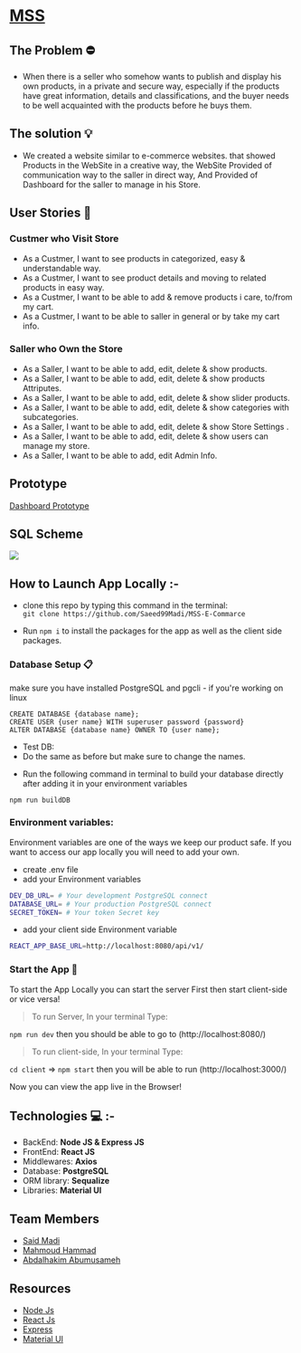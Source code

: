 # [MSS]()

## **The Problem** :no_entry:

- When there is a seller who somehow wants to publish and display his own products, in a private and secure way, especially if the products have great information, details and classifications, and the buyer needs to be well acquainted with the products before he buys them.

## **The solution** :bulb:

- We created a website similar to e-commerce websites. that showed Products in the WebSite in a creative way, the WebSite Provided of communication way to the saller in direct way, And Provided of Dashboard for the saller to manage in his Store.

## **User Stories** :book:

### Custmer who Visit Store

- As a Custmer, I want to see products in categorized, easy & understandable way.
- As a Custmer, I want to see product details and moving to related products in easy way.
- As a Custmer, I want to be able to add & remove products i care, to/from my cart.
- As a Custmer, I want to be able to saller in general or by take my cart info.

### Saller who Own the Store

- As a Saller, I want to be able to add, edit, delete & show products.
- As a Saller, I want to be able to add, edit, delete & show products Attriputes.
- As a Saller, I want to be able to add, edit, delete & show slider products.
- As a Saller, I want to be able to add, edit, delete & show categories with subcategories.
- As a Saller, I want to be able to add, edit, delete & show Store Settings .
- As a Saller, I want to be able to add, edit, delete & show users can manage my store.
- As a Saller, I want to be able to add, edit Admin Info.

## **Prototype**

[Dashboard Prototype](https://www.figma.com/file/jMM3JqqxqMw90P7Xau6vmO/3me-Jamal-Dashboard?node-id=0%3A1&t=1vg9StpNOpTXAoRE-1)

## **SQL Scheme**

![](https://i.imgur.com/LEc2X2f.png)

## **How to Launch App Locally** :-

- clone this repo by typing this command in the terminal:  
  `git clone https://github.com/Saeed99Madi/MSS-E-Commarce`

- Run `npm i` to install the packages for the app as well as the client side packages.

### Database Setup :clipboard:

make sure you have installed PostgreSQL and pgcli - if you're working on linux

```sql=
CREATE DATABASE {database name};
CREATE USER {user name} WITH superuser password {password}
ALTER DATABASE {database name} OWNER TO {user name};
```

- Test DB:
- Do the same as before but make sure to change the names.

* Run the following command in terminal to build your database directly after adding it in your environment variables

`npm run buildDB`

### **Environment variables:**

Environment variables are one of the ways we keep our product safe. If you want to access our app locally you will need to add your own.

- create .env file
- add your Environment variables

```sh
DEV_DB_URL= # Your development PostgreSQL connect
DATABASE_URL= # Your production PostgreSQL connect
SECRET_TOKEN= # Your token Secret key
```

- add your client side Environment variable

```sh
REACT_APP_BASE_URL=http://localhost:8080/api/v1/
```

### Start the App :electric_plug:

To start the App Locally you can start the server First then start client-side or vice versa!

> To run Server, In your terminal Type:

`npm run dev`
then you should be able to go to (http://localhost:8080/)

> To run client-side, In your terminal Type:

`cd client` => `npm start`
then you will be able to run (http://localhost:3000/)

Now you can view the app live in the Browser!

## **Technologies** :computer: :-

- BackEnd: **Node JS & Express JS**
- FrontEnd: **React JS**
- Middlewares: **Axios**
- Database: **PostgreSQL**
- ORM library: **Sequalize**
- Libraries: **Material UI**

## **Team Members**

- [Said Madi](https://github.com/Saeed99Madi)
- [Mahmoud Hammad](https://github.com/mahmoudhammad309)
- [Abdalhakim Abumusameh](https://github.com/hkmusameh01)

## **Resources**

- [Node Js](https://nodejs.org/en/)
- [React Js](https://reactjs.org/)
- [Express](http://expressjs.com/)
- [Material UI](https://mui.com/)
